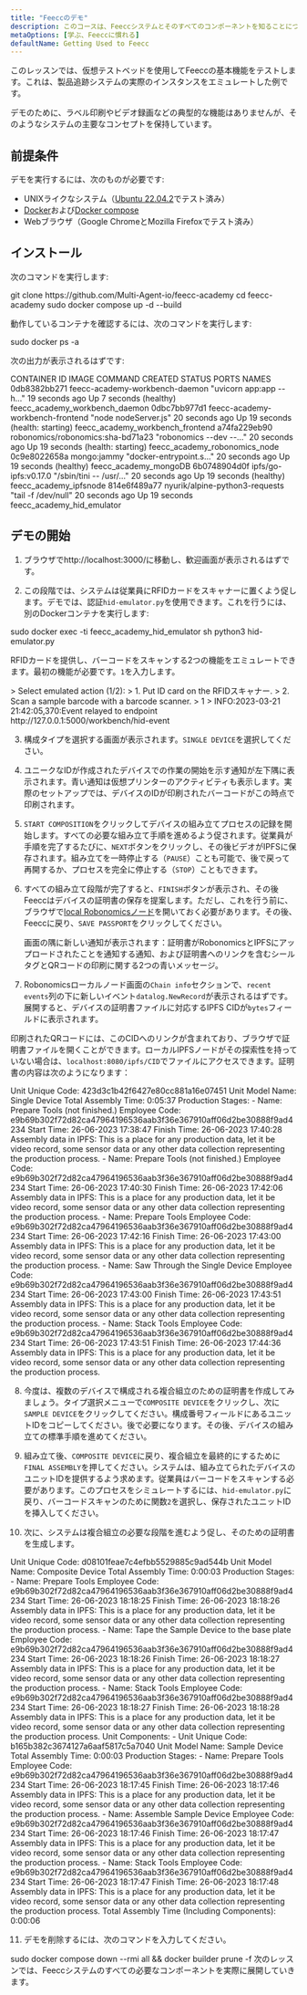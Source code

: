```yaml
---
title: "Feeccのデモ"
description: このコースは、Feeccシステムとそのすべてのコンポーネントを知ることについてです。
metaOptions: [学ぶ、Feeccに慣れる]
defaultName: Getting Used to Feecc
---
```


<RoboAcademyText fWeight="500">
このレッスンでは、仮想テストベッドを使用してFeeccの基本機能をテストします。これは、製品追跡システムの実際のインスタンスをエミュレートした例です。
</RoboAcademyText>

デモのために、ラベル印刷やビデオ録画などの典型的な機能はありませんが、そのようなシステムの主要なコンセプトを保持しています。

## 前提条件

デモを実行するには、次のものが必要です:

- UNIXライクなシステム（[Ubuntu 22.04.2](https://releases.ubuntu.com/jammy/)でテスト済み）
- [Docker](https://docs.docker.com/engine/install/ubuntu/)および[Docker compose](https://docs.docker.com/compose/)
- Webブラウザ（Google ChromeとMozilla Firefoxでテスト済み）

## インストール

次のコマンドを実行します:

<LessonCodeWrapper language="bash">
git clone https://github.com/Multi-Agent-io/feecc-academy
cd feecc-academy
sudo docker compose up -d --build
</LessonCodeWrapper>

動作しているコンテナを確認するには、次のコマンドを実行します:

<LessonCodeWrapper language="bash">
sudo docker ps -a
</LessonCodeWrapper>

次の出力が表示されるはずです:

<LessonCodeWrapper language="bash" codeClass="big-code" noLines noCopyIcon>
CONTAINER ID   IMAGE                               COMMAND                  CREATED          STATUS                             PORTS     NAMES
0db8382bb271   feecc-academy-workbench-daemon      "uvicorn app:app --h…"   19 seconds ago   Up 7 seconds (healthy)                       feecc_academy_workbench_daemon
0dbc7bb977d1   feecc-academy-workbench-frontend    "node nodeServer.js"     20 seconds ago   Up 19 seconds (health: starting)             feecc_academy_workbench_frontend
a74fa229eb90   robonomics/robonomics:sha-bd71a23   "robonomics --dev --…"   20 seconds ago   Up 19 seconds (health: starting)             feecc_academy_robonomics_node
0c9e8022658a   mongo:jammy                         "docker-entrypoint.s…"   20 seconds ago   Up 19 seconds (healthy)                      feecc_academy_mongoDB
6b0748904d0f   ipfs/go-ipfs:v0.17.0                "/sbin/tini -- /usr/…"   20 seconds ago   Up 19 seconds (healthy)                      feecc_academy_ipfsnode
814e6f489a77   nyurik/alpine-python3-requests      "tail -f /dev/null"      20 seconds ago   Up 19 seconds                                feecc_academy_hid_emulator
</LessonCodeWrapper>

## デモの開始

1. ブラウザでhttp://localhost:3000/に移動し、歓迎画面が表示されるはずです。

2. この段階では、システムは従業員にRFIDカードをスキャナーに置くよう促します。デモでは、認証`hid-emulator.py`を使用できます。これを行うには、別のDockerコンテナを実行します:

<LessonCodeWrapper language="bash">
sudo docker exec -ti feecc_academy_hid_emulator sh
python3 hid-emulator.py
</LessonCodeWrapper>

RFIDカードを提供し、バーコードをスキャンする2つの機能をエミュレートできます。最初の機能が必要です。`1`を入力します。

<LessonCodeWrapper language="bash" codeClass="big-code" noLines noCopyIcon>
> Select emulated action (1/2): 
>  1. Put ID card on the RFIDスキャナー.
>  2. Scan a sample barcode with a barcode scanner.
> 1
> INFO:2023-03-21 21:42:05,370:Event relayed to endpoint http://127.0.0.1:5000/workbench/hid-event
</LessonCodeWrapper>

3. 構成タイプを選択する画面が表示されます。`SINGLE DEVICE`を選択してください。

<LessonImages src="feecc-course/menu.png" alt="Feecc start menu"/>

4. ユニークなIDが作成されたデバイスでの作業の開始を示す通知が左下隅に表示されます。青い通知は仮想プリンターのアクティビティも表示します。実際のセットアップでは、デバイスのIDが印刷されたバーコードがこの時点で印刷されます。

<LessonImages src="feecc-course/single_device.png" alt="Single device composition"/>

5. `START COMPOSITION`をクリックしてデバイスの組み立てプロセスの記録を開始します。すべての必要な組み立て手順を進めるよう促されます。従業員が手順を完了するたびに、`NEXT`ボタンをクリックし、その後ビデオがIPFSに保存されます。組み立てを一時停止する（`PAUSE`）ことも可能で、後で戻って再開するか、プロセスを完全に停止する（`STOP`）こともできます。

6. すべての組み立て段階が完了すると、`FINISH`ボタンが表示され、その後Feeccはデバイスの証明書の保存を提案します。ただし、これを行う前に、ブラウザで[local Robonomicsノード](https://polkadot.js.org/apps/?rpc=ws%3A%2F%2F127.0.0.1%3A9944#/explorer)を開いておく必要があります。その後、Feeccに戻り、`SAVE PASSPORT`をクリックしてください。
    
    画面の隅に新しい通知が表示されます：証明書がRobonomicsとIPFSにアップロードされたことを通知する通知、および証明書へのリンクを含むシールタグとQRコードの印刷に関する2つの青いメッセージ。

<LessonImages src="feecc-course/single_certificate.png" alt="Cetrificate of single composition"/>

7. Robonomicsローカルノード画面の`Chain info`セクションで、`recent events`列の下に新しいイベント`datalog.NewRecord`が表示されるはずです。展開すると、デバイスの証明書ファイルに対応するIPFS CIDが`bytes`フィールドに表示されます。

<LessonImages src="feecc-course/single_datalog.png" alt="Datalog of single composition"/>

印刷されたQRコードには、このCIDへのリンクが含まれており、ブラウザで証明書ファイルを開くことができます。ローカルIPFSノードがその探索性を持っていない場合は、`localhost:8080/ipfs/CID`でファイルにアクセスできます。証明書の内容は次のようになります：

<LessonCodeWrapper language="json" codeClass="big-code" noLines noCopyIcon>
Unit Unique Code: 423d3c1b42f6427e80cc881a16e07451
Unit Model Name: Single Device
Total Assembly Time: 0:05:37
Production Stages:
- Name: Prepare Tools (not finished.)
  Employee Code: e9b69b302f72d82ca47964196536aab3f36e367910aff06d2be30888f9ad4234
  Start Time: 26-06-2023 17:38:47
  Finish Time: 26-06-2023 17:40:28
  Assembly data in IPFS: This is a place for any production data, let it be video
    record, some sensor data or any other data collection representing the production
    process.
- Name: Prepare Tools (not finished.)
  Employee Code: e9b69b302f72d82ca47964196536aab3f36e367910aff06d2be30888f9ad4234
  Start Time: 26-06-2023 17:40:30
  Finish Time: 26-06-2023 17:42:06
  Assembly data in IPFS: This is a place for any production data, let it be video
    record, some sensor data or any other data collection representing the production
    process.
- Name: Prepare Tools
  Employee Code: e9b69b302f72d82ca47964196536aab3f36e367910aff06d2be30888f9ad4234
  Start Time: 26-06-2023 17:42:16
  Finish Time: 26-06-2023 17:43:00
  Assembly data in IPFS: This is a place for any production data, let it be video
    record, some sensor data or any other data collection representing the production
    process.
- Name: Saw Through the Single Device
  Employee Code: e9b69b302f72d82ca47964196536aab3f36e367910aff06d2be30888f9ad4234
  Start Time: 26-06-2023 17:43:00
  Finish Time: 26-06-2023 17:43:51
  Assembly data in IPFS: This is a place for any production data, let it be video
    record, some sensor data or any other data collection representing the production
    process.
- Name: Stack Tools
  Employee Code: e9b69b302f72d82ca47964196536aab3f36e367910aff06d2be30888f9ad4234
  Start Time: 26-06-2023 17:43:51
  Finish Time: 26-06-2023 17:44:36
  Assembly data in IPFS: This is a place for any production data, let it be video
    record, some sensor data or any other data collection representing the production
    process.
</LessonCodeWrapper>

8. 今度は、複数のデバイスで構成される複合組立のための証明書を作成してみましょう。タイプ選択メニューで`COMPOSITE DEVICE`をクリックし、次に`SAMPLE DEVICE`をクリックしてください。構成番号フィールドにあるユニットIDをコピーしてください。後で必要になります。その後、デバイスの組み立ての標準手順を進めてください。

9. 組み立て後、`COMPOSITE DEVICE`に戻り、複合組立を最終的にするために`FINAL ASSEMBLY`を押してください。システムは、組み立てられたデバイスのユニットIDを提供するよう求めます。従業員はバーコードをスキャンする必要があります。このプロセスをシミュレートするには、`hid-emulator.py`に戻り、バーコードスキャンのために関数`2`を選択し、保存されたユニットIDを挿入してください。

10. 次に、システムは複合組立の必要な段階を進むよう促し、そのための証明書を生成します。

<LessonCodeWrapper language="json" codeClass="big-code" noLines noCopyIcon>
Unit Unique Code: d08101feae7c4efbb5529885c9ad544b
Unit Model Name: Composite Device
Total Assembly Time: 0:00:03
Production Stages:
- Name: Prepare Tools
  Employee Code: e9b69b302f72d82ca47964196536aab3f36e367910aff06d2be30888f9ad4234
  Start Time: 26-06-2023 18:18:25
  Finish Time: 26-06-2023 18:18:26
  Assembly data in IPFS: This is a place for any production data, let it be video
    record, some sensor data or any other data collection representing the production
    process.
- Name: Tape the Sample Device to the base plate
  Employee Code: e9b69b302f72d82ca47964196536aab3f36e367910aff06d2be30888f9ad4234
  Start Time: 26-06-2023 18:18:26
  Finish Time: 26-06-2023 18:18:27
  Assembly data in IPFS: This is a place for any production data, let it be video
    record, some sensor data or any other data collection representing the production
    process.
- Name: Stack Tools
  Employee Code: e9b69b302f72d82ca47964196536aab3f36e367910aff06d2be30888f9ad4234
  Start Time: 26-06-2023 18:18:27
  Finish Time: 26-06-2023 18:18:28
  Assembly data in IPFS: This is a place for any production data, let it be video
    record, some sensor data or any other data collection representing the production
    process.
Unit Components:
- Unit Unique Code: b165b382c3674127a6aaf5817c5a7040
  Unit Model Name: Sample Device
  Total Assembly Time: 0:00:03
  Production Stages:
  - Name: Prepare Tools
    Employee Code: e9b69b302f72d82ca47964196536aab3f36e367910aff06d2be30888f9ad4234
    Start Time: 26-06-2023 18:17:45
    Finish Time: 26-06-2023 18:17:46
    Assembly data in IPFS: This is a place for any production data, let it be video
      record, some sensor data or any other data collection representing the production
      process.
  - Name: Assemble Sample Device
    Employee Code: e9b69b302f72d82ca47964196536aab3f36e367910aff06d2be30888f9ad4234
    Start Time: 26-06-2023 18:17:46
    Finish Time: 26-06-2023 18:17:47
    Assembly data in IPFS: This is a place for any production data, let it be video
      record, some sensor data or any other data collection representing the production
      process.
  - Name: Stack Tools
    Employee Code: e9b69b302f72d82ca47964196536aab3f36e367910aff06d2be30888f9ad4234
    Start Time: 26-06-2023 18:17:47
    Finish Time: 26-06-2023 18:17:48
    Assembly data in IPFS: This is a place for any production data, let it be video
      record, some sensor data or any other data collection representing the production
      process.
Total Assembly Time (Including Components): 0:00:06
</LessonCodeWrapper>

11. デモを削除するには、次のコマンドを入力してください。

<LessonCodeWrapper language="bash">
sudo docker compose down --rmi all && docker builder prune -f
</LessonCodeWrapper>

<RoboAcademyText fWeight="500">
次のレッスンでは、Feeccシステムのすべての必要なコンポーネントを実際に展開していきます。
</RoboAcademyText>